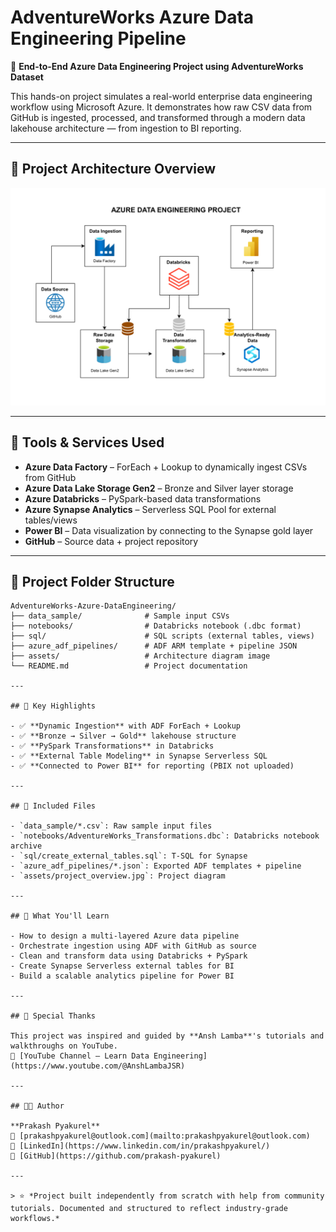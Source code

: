 # AdventureWorks Azure Data Engineering Pipeline

🚀 **End-to-End Azure Data Engineering Project using AdventureWorks Dataset**

This hands-on project simulates a real-world enterprise data engineering workflow using Microsoft Azure. It demonstrates how raw CSV data from GitHub is ingested, processed, and transformed through a modern data lakehouse architecture — from ingestion to BI reporting.

---

## 📌 Project Architecture Overview

![Project Overview](assets/project_overview.jpg)

---

## 🔧 Tools & Services Used

- **Azure Data Factory** – ForEach + Lookup to dynamically ingest CSVs from GitHub
- **Azure Data Lake Storage Gen2** – Bronze and Silver layer storage
- **Azure Databricks** – PySpark-based data transformations
- **Azure Synapse Analytics** – Serverless SQL Pool for external tables/views
- **Power BI** – Data visualization by connecting to the Synapse gold layer
- **GitHub** – Source data + project repository

---

## 📁 Project Folder Structure

```plaintext
AdventureWorks-Azure-DataEngineering/
├── data_sample/              # Sample input CSVs
├── notebooks/                # Databricks notebook (.dbc format)
├── sql/                      # SQL scripts (external tables, views)
├── azure_adf_pipelines/      # ADF ARM template + pipeline JSON
├── assets/                   # Architecture diagram image
└── README.md                 # Project documentation

---

## 🔑 Key Highlights

- ✅ **Dynamic Ingestion** with ADF ForEach + Lookup
- ✅ **Bronze → Silver → Gold** lakehouse structure
- ✅ **PySpark Transformations** in Databricks
- ✅ **External Table Modeling** in Synapse Serverless SQL
- ✅ **Connected to Power BI** for reporting (PBIX not uploaded)

---

## 📁 Included Files

- `data_sample/*.csv`: Raw sample input files
- `notebooks/AdventureWorks_Transformations.dbc`: Databricks notebook archive
- `sql/create_external_tables.sql`: T-SQL for Synapse
- `azure_adf_pipelines/*.json`: Exported ADF templates + pipeline
- `assets/project_overview.jpg`: Project diagram

---

## 🧠 What You'll Learn

- How to design a multi-layered Azure data pipeline
- Orchestrate ingestion using ADF with GitHub as source
- Clean and transform data using Databricks + PySpark
- Create Synapse Serverless external tables for BI
- Build a scalable analytics pipeline for Power BI

---

## 🙏 Special Thanks

This project was inspired and guided by **Ansh Lamba**'s tutorials and walkthroughs on YouTube.  
🔗 [YouTube Channel – Learn Data Engineering](https://www.youtube.com/@AnshLambaJSR)

---

## 👨‍💻 Author

**Prakash Pyakurel**  
📧 [prakashpyakurel@outlook.com](mailto:prakashpyakurel@outlook.com)  
🔗 [LinkedIn](https://www.linkedin.com/in/prakashpyakurel/)  
🔗 [GitHub](https://github.com/prakash-pyakurel)

---

> ⭐ *Project built independently from scratch with help from community tutorials. Documented and structured to reflect industry-grade workflows.*


